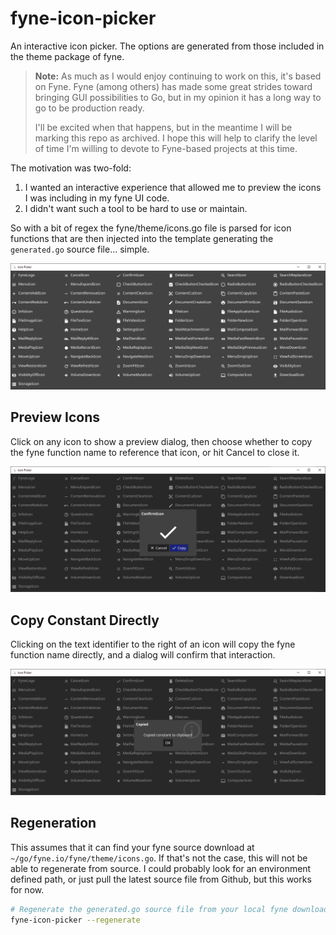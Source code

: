 # fyne-icon-picker
An interactive icon picker. The options are generated from those included in the theme package of fyne.

> **Note:**
> As much as I would enjoy continuing to work on this, it's based on Fyne.
> Fyne (among others) has made some great strides toward bringing GUI possibilities to Go, but in my opinion it has a long way to go to be production ready.
> 
> I'll be excited when that happens, but in the meantime I will be marking this repo as archived.
> I hope this will help to clarify the level of time I'm willing to devote to Fyne-based projects at this time.

The motivation was two-fold:
1. I wanted an interactive experience that allowed me to preview the icons I was including in my fyne UI code.
1. I didn't want such a tool to be hard to use or maintain.

So with a bit of regex the fyne/theme/icons.go file is parsed for icon functions that are then injected into
the template generating the `generated.go` source file... simple.

![Initial State](https://github.com/drognisep/fyne-icon-picker/blob/master/docs/images/initial.png?raw=true)

## Preview Icons
Click on any icon to show a preview dialog, then choose whether to copy the fyne function name to reference that
icon, or hit Cancel to close it.

![Icon Preview](https://github.com/drognisep/fyne-icon-picker/blob/master/docs/images/icon_clicked.png?raw=true)

## Copy Constant Directly
Clicking on the text identifier to the right of an icon will copy the fyne function name directly, and a
dialog will confirm that interaction.

![Copied!](https://github.com/drognisep/fyne-icon-picker/blob/master/docs/images/copied.png?raw=true)

## Regeneration

This assumes that it can find your fyne source download at `~/go/fyne.io/fyne/theme/icons.go`. If that's not
the case, this will not be able to regenerate from source. I could probably look for an environment defined
path, or just pull the latest source file from Github, but this works for now.

```bash
# Regenerate the generated.go source file from your local fyne download.
fyne-icon-picker --regenerate
```
